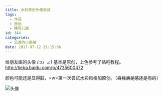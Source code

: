 ```yaml
---
title: 水彩原创头像尝试
tags:
  - 作品
  - 原创
  - 瞎鸡儿画
id: 344
categories:
  - 云游的小画册
date: 2017-07-12 21:15:06
---
```


给朋友画的头像 _(:з」∠)_
基本是原创，上色参考了贴吧教程。
http://tieba.baidu.com/p/4735600472

颜色可能还是显得脏，=w=第一次尝试水彩风格加原创。（<del>自我满足感还是有的</del>）

![头像](http://www.yunyoujun.cn/wp-content/uploads/2017/07/duo-water-2.jpg "头像")